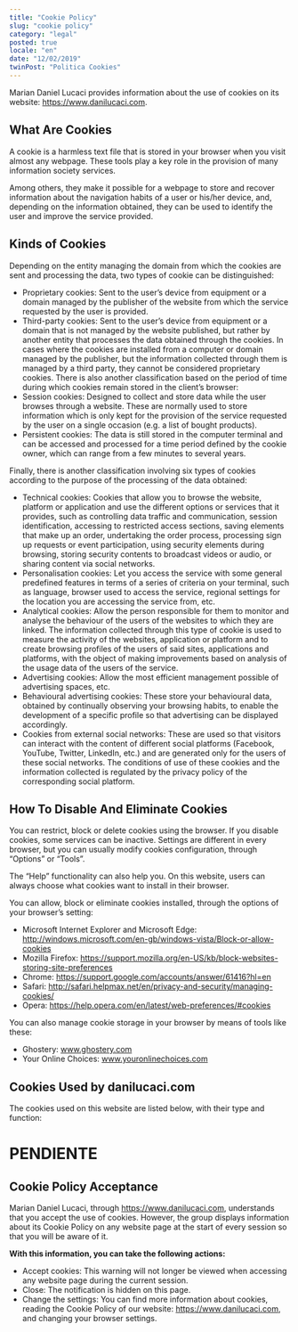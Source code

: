 ```yaml
---
title: "Cookie Policy"
slug: "cookie policy"
category: "legal"
posted: true
locale: "en"
date: "12/02/2019"
twinPost: "Politica Cookies"
---
```


Marian Daniel Lucaci provides information about the use of cookies on its website: https://www.danilucaci.com.

## What Are Cookies

A cookie is a harmless text file that is stored in your browser when you visit almost any webpage. These tools play a key role in the provision of many information society services.

Among others, they make it possible for a webpage to store and recover information about the navigation habits of a user or his/her device, and, depending on the information obtained, they can be used to identify the user and improve the service provided.

## Kinds of Cookies

Depending on the entity managing the domain from which the cookies are sent and processing the data, two types of cookie can be distinguished:

* Proprietary cookies: Sent to the user’s device from equipment or a domain managed by the publisher of the website from which the service requested by the user is provided.
* Third-party cookies: Sent to the user’s device from equipment or a domain that is not managed by the website published, but rather by another entity that processes the data obtained through the cookies. In cases where the cookies are installed from a computer or domain managed by the publisher, but the information collected through them is managed by a third party, they cannot be considered proprietary cookies. There is also another classification based on the period of time during which cookies remain stored in the client’s browser:
* Session cookies: Designed to collect and store data while the user browses through a website. These are normally used to store information which is only kept for the provision of the service requested by the user on a single occasion (e.g. a list of bought products).
* Persistent cookies: The data is still stored in the computer terminal and can be accessed and processed for a time period defined by the cookie owner, which can range from a few minutes to several years.

Finally, there is another classification involving six types of cookies according to the purpose of the processing of the data obtained:

* Technical cookies: Cookies that allow you to browse the website, platform or application and use the different options or services that it provides, such as controlling data traffic and communication, session identification, accessing to restricted access sections, saving elements that make up an order, undertaking the order process, processing sign up requests or event participation, using security elements during browsing, storing security contents to broadcast videos or audio, or sharing content via social networks.
* Personalisation cookies: Let you access the service with some general predefined features in terms of a series of criteria on your terminal, such as language, browser used to access the service, regional settings for the location you are accessing the service from, etc.
* Analytical cookies: Allow the person responsible for them to monitor and analyse the behaviour of the users of the websites to which they are linked. The information collected through this type of cookie is used to measure the activity of the websites, application or platform and to create browsing profiles of the users of said sites, applications and platforms, with the object of making improvements based on analysis of the usage data of the users of the service.
* Advertising cookies: Allow the most efficient management possible of advertising spaces, etc.
* Behavioural advertising cookies: These store your behavioural data, obtained by continually observing your browsing habits, to enable the development of a specific profile so that advertising can be displayed accordingly.
* Cookies from external social networks: These are used so that visitors can interact with the content of different social platforms (Facebook, YouTube, Twitter, LinkedIn, etc.) and are generated only for the users of these social networks. The conditions of use of these cookies and the information collected is regulated by the privacy policy of the corresponding social platform.

## How To Disable And Eliminate Cookies

You can restrict, block or delete cookies using the browser. If you disable cookies, some services can be inactive. Settings are different in every browser, but you can usually modify cookies configuration, through “Options” or “Tools”.

The “Help” functionality can also help you. On this website, users can always choose what cookies want to install in their browser.

You can allow, block or eliminate cookies installed, through the options of your browser’s setting:

* Microsoft Internet Explorer and Microsoft Edge: http://windows.microsoft.com/en-gb/windows-vista/Block-or-allow-cookies
* Mozilla Firefox: https://support.mozilla.org/en-US/kb/block-websites-storing-site-preferences
* Chrome: https://support.google.com/accounts/answer/61416?hl=en
* Safari: http://safari.helpmax.net/en/privacy-and-security/managing-cookies/
* Opera: https://help.opera.com/en/latest/web-preferences/#cookies

You can also manage cookie storage in your browser by means of tools like these:
* Ghostery: www.ghostery.com
* Your Online Choices: www.youronlinechoices.com

## Cookies Used by danilucaci.com

The cookies used on this website are listed below, with their type and function:

# PENDIENTE

## Cookie Policy Acceptance
Marian Daniel Lucaci, through https://www.danilucaci.com, understands that you accept the use of cookies. However, the group displays information about its Cookie Policy on any website page at the start of every session so that you will be aware of it.

**With this information, you can take the following actions:**

* Accept cookies: This warning will not longer be viewed when accessing any website page during the current session.
* Close: The notification is hidden on this page.
* Change the settings: You can find more information about cookies, reading the Cookie Policy of our website: https://www.danilucaci.com, and changing your browser settings.